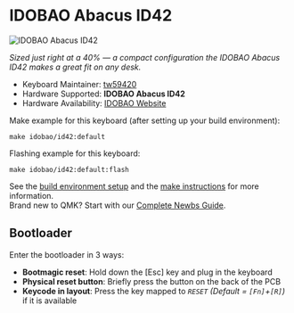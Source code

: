 # IDOBAO Abacus ID42

![IDOBAO Abacus ID42](https://idobao.github.io/assets/img/idobao-id42.png)

*Sized just right at a 40% — a compact configuration the IDOBAO Abacus ID42 makes a great fit on any desk.*

* Keyboard Maintainer: [tw59420](https://github.com/tw59420)
* Hardware Supported: **IDOBAO Abacus ID42**
* Hardware Availability: [IDOBAO Website](https://idobao.net/collections/40-kit/products/idobao-id42-40-hot-swappable-mechanical-keyboard-kit)

Make example for this keyboard (after setting up your build environment):

    make idobao/id42:default

Flashing example for this keyboard:

    make idobao/id42:default:flash

See the [build environment setup](https://docs.qmk.fm/#/getting_started_build_tools) and the [make instructions](https://docs.qmk.fm/#/getting_started_make_guide) for more information. <br>Brand new to QMK? Start with our [Complete Newbs Guide](https://docs.qmk.fm/#/newbs).

## Bootloader

Enter the bootloader in 3 ways:

* **Bootmagic reset**: Hold down the [Esc] key and plug in the keyboard
* **Physical reset button**: Briefly press the button on the back of the PCB
* **Keycode in layout**: Press the key mapped to *`RESET`* *(Default = `[Fn]`+`[R]`)* if it is available
